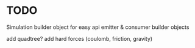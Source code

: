 # TODO

Simulation builder object for easy api
emitter & consumer builder objects

add quadtree?
add hard forces (coulomb, friction, gravity)
